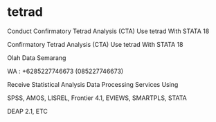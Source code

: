 # tetrad
Conduct Confirmatory Tetrad Analysis (CTA) Use tetrad With STATA 18

Confirmatory Tetrad Analysis (CTA) Use tetrad With STATA 18

Olah Data Semarang

WA : +6285227746673 (085227746673)

Receive Statistical Analysis Data Processing Services Using

SPSS, AMOS, LISREL, Frontier 4.1, EVIEWS, SMARTPLS, STATA

DEAP 2.1, ETC
